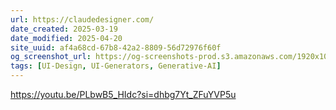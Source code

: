```yaml
---
url: https://claudedesigner.com/
date_created: 2025-03-19
date_modified: 2025-04-20
site_uuid: af4a68cd-67b8-42a2-8809-56d72976f60f
og_screenshot_url: https://og-screenshots-prod.s3.amazonaws.com/1920x1080/80/false/b8f42d9addb0892163137c7efcd1603825bdc841a1d38f58b518b80617586eb3.jpeg
tags: [UI-Design, UI-Generators, Generative-AI]
---
```


https://youtu.be/PLbwB5_HIdc?si=dhbg7Yt_ZFuYVP5u